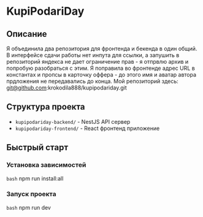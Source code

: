 # KupiPodariDay

## Описание
Я объединила два репозитория для фронтенда и бекенда в один общий.
В интерфейсе сдачи работы нет инпута для ссылки, а запушить в репозиторий яндекса не дает ограничение прав - я отпрвлю архив и попробую разобраться с этим.
Я поправила во фронтенде адрес URL в константах и пропсы в карточку оффера - до этого имя и аватар автора прдложения не передавались до конца.
Мой репозиторий здесь: git@github.com:krokodila888/kupipodariday.git

## Структура проекта
- `kupipodariday-backend/` - NestJS API сервер
- `kupipodariday-frontend/` - React фронтенд приложение

## Быстрый старт

### Установка зависимостей
```bash```
npm run install:all

### Запуск проекта
```bash```
npm run dev
